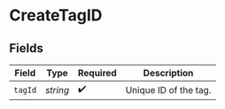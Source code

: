 # CreateTagID


## Fields

| Field                 | Type                  | Required              | Description           |
| --------------------- | --------------------- | --------------------- | --------------------- |
| `tagId`               | *string*              | :heavy_check_mark:    | Unique ID of the tag. |